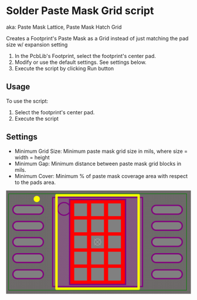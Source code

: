# Solder Paste Mask Grid script
aka: Paste Mask Lattice, Paste Mask Hatch Grid

Creates a Footprint's Paste Mask as a Grid instead of just matching the pad size w/ expansion setting
1. In the PcbLib's Footprint, select the footprint's center pad.
2. Modify or use the default settings. See settings below.
3. Execute the script by clicking Run button

## Usage
To use the script:
1. Select the footprint's center pad.
2. Execute the script


## Settings
- Minimum Grid Size: Minimum paste mask grid size in mils, where size = width = height
- Minimum Gap: Minimum distance between paste mask grid blocks in mils.
- Minimum Cover: Minimum % of paste mask coverage area with respect to the pads area.

![Example](example.png)